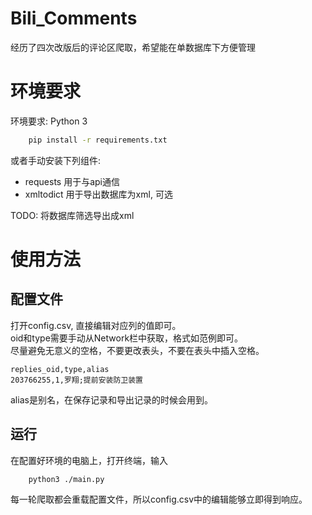 # Bili_Comments
 经历了四次改版后的评论区爬取，希望能在单数据库下方便管理

# 环境要求
环境要求: Python 3  
```sh
    pip install -r requirements.txt
```
或者手动安装下列组件:  
- requests    用于与api通信  
- xmltodict   用于导出数据库为xml, 可选  
  
TODO: 将数据库筛选导出成xml  

# 使用方法

## 配置文件
打开config.csv, 直接编辑对应列的值即可。  
oid和type需要手动从Network栏中获取，格式如范例即可。  
尽量避免无意义的空格，不要更改表头，不要在表头中插入空格。  
```csv
replies_oid,type,alias
203766255,1,罗翔;提前安装防卫装置
``` 
alias是别名，在保存记录和导出记录的时候会用到。  

## 运行
在配置好环境的电脑上，打开终端，输入
```sh
    python3 ./main.py
```
每一轮爬取都会重载配置文件，所以config.csv中的编辑能够立即得到响应。  
  
